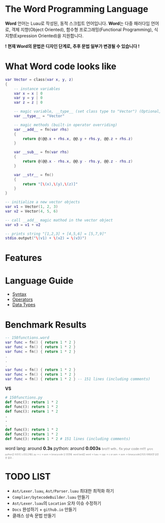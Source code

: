 # The Word Programming Language

**Word** 언어는 Luau로 작성된, 동적 스크립트 언어입니다.
**Word**는 다중 패러다임 언어로, 객체 지향(Object Oriented), 함수형 프로그래밍(Functional Programming), 식 지향(Expression Oriented)을 지원합니다.

**! 현재 Word의 문법은 디자인 단계로, 추후 문법 일부가 변경될 수 있습니다 !**

# What Word code looks like
```lua
var Vector = class(var x, y, z)
{
    -- instance variables
    var x = x | 0
    var y = y | 0
    var z = z | 0

    -- magic variable, __type__ (set class type to "Vector") (Optional, default class type is "class{UUID}")
    var __type__ = "Vector"

    -- magic methods (built-in operator overriding)
    var __add__ = fn(var rhs)
    {
        return @(@@.x + rhs.x, @@.y + rhs.y, @@.z + rhs.z)
    }

    var __sub__ = fn(var rhs)
    {
        return @(@@.x - rhs.x, @@.y - rhs.y, @@.z - rhs.z)
    }

    var __str__ = fn()
    {
        return "[\(x),\(y),\(z)]"
    }
}

-- initialize a new vector objects
var v1 = Vector(1, 2, 3)
var v2 = Vector(4, 5, 6)

-- call __add__ magic mathod in the vector object
var v3 = v1 + v2

-- prints string "[1,2,3] + [4,5,6] = [5,7,9]"
stdio.output("\(v1) + \(v2) = \(v3)")
```

# Features

# Language Guide
- [Syntax](Docs/syntax.md)
- [Operators](Docs/operators.md)
- [Data Types](Docs/dataTypes.md)

# Benchmark Results
```lua
-- 150functions.word
var func = fn() { return 1 * 2 }
var func = fn() { return 1 * 2 }
var func = fn() { return 1 * 2 }
.
.
.
var func = fn() { return 1 * 2 }
var func = fn() { return 1 * 2 }
var func = fn() { return 1 * 2 } -- 151 lines (including comments)
```
**VS**
```py
# 150functions.py
def func(): return 1 * 2
def func(): return 1 * 2
def func(): return 1 * 2
.
.
.
def func(): return 1 * 2
def func(): return 1 * 2
def func(): return 1 * 2 # 151 lines (including comments)
```
word lang: around **0.3s**
python: around **0.003s**
<span style="color:gray; font-size:75%">bro!!! wth.. fix your code rn!!!</span>
<span style="color:gray; font-size:50%">솔직히 python은 아무리 느리다고해도 py -> c -> asm -> binarycode 인 반면에</span>
<span style="color:gray; font-size:50%">word land은 word -> luau -> cpp -> c or asm -> asm -> binarycode인지라 어찌보면 당연한 결과...</span>

# TODO LIST
- `Ast/Lexer.luau`, `Ast/Parser.luau` 최대한 최적화 하기
- `Complier/bytecodeBuilder.luau` 만들기
- `Ast/Lexer.luau`의 `Location` 오차 이슈 수정하기
- `Docs` 완성하기 + `github.io` 만들기
- 클래스 상속 문법 만들기